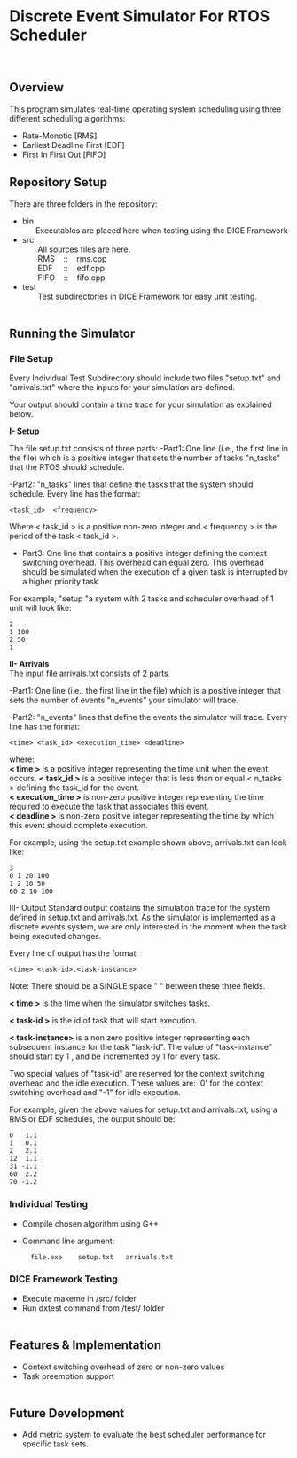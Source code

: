 # Discrete Event Simulator For RTOS Scheduler
&nbsp;&nbsp;&nbsp;&nbsp;&nbsp;&nbsp;
## Overview
This program simulates real-time operating system scheduling using three different scheduling algorithms:   
- Rate-Monotic [RMS]
- Earliest Deadline First [EDF]
- First In First Out [FIFO]
&nbsp;&nbsp;&nbsp;&nbsp;&nbsp;&nbsp;

## Repository Setup
There are three folders in the repository:
- bin  
&nbsp;&nbsp;&nbsp;&nbsp;&nbsp;&nbsp;Executables are placed here when testing using the DICE Framework
- src   
&nbsp;&nbsp;&nbsp;&nbsp;&nbsp;&nbsp;
All sources files are here.  
&nbsp;&nbsp;&nbsp;&nbsp;&nbsp;&nbsp;
RMS &nbsp;&nbsp;&nbsp;:: &nbsp;&nbsp;&nbsp;rms.cpp  
&nbsp;&nbsp;&nbsp;&nbsp;&nbsp;&nbsp;
EDF &nbsp;&nbsp;&nbsp;&nbsp;:: &nbsp;&nbsp;&nbsp;edf.cpp  
&nbsp;&nbsp;&nbsp;&nbsp;&nbsp;&nbsp;
FIFO &nbsp;&nbsp;&nbsp;:: &nbsp;&nbsp;&nbsp;fifo.cpp  
- test  
&nbsp;&nbsp;&nbsp;&nbsp;&nbsp;&nbsp;
Test subdirectories in DICE Framework for easy unit testing.  
&nbsp;&nbsp;&nbsp;&nbsp;&nbsp;&nbsp;

## Running the Simulator
### File Setup

Every Individual Test Subdirectory should include two files "setup.txt" and
"arrivals.txt" where the inputs for your simulation are defined. 

Your output should contain a time trace for your simulation as explained below. 

<b>I- Setup</b>  

The file setup.txt consists of three parts:
 -Part1: One line (i.e., the first line in the file) which is a positive
integer that sets the number of tasks "n_tasks" that the RTOS should schedule.

 -Part2: "n_tasks" lines that define the tasks that the system should schedule.
Every line has the format:

    <task_id>  <frequency>

Where < task_id > is a positive non-zero integer and < frequency > is the period
of the task < task_id >.

 - Part3: One line that contains a positive integer defining the context
   switching overhead. This overhead can equal zero. This overhead should be
   simulated when the execution of a given task is interrupted by a higher
   priority task


For example, "setup "a system with 2 tasks and scheduler overhead of 1 unit
will look like:    

    2  
    1 100  
    2 50   
    1  


<b>II- Arrivals</b>  
The input file arrivals.txt consists of 2 parts 

 -Part1: One line (i.e., the first line in the file) which is a positive
integer that sets the number of events "n_events" your simulator will trace.

 -Part2: "n_events" lines that define the events the simulator will trace.
Every line has the format: 

    <time> <task_id> <execution_time> <deadline>

where:  
<b>< time ></b> is a positive integer representing the time unit when the event occurs. 
<b>< task_id ></b> is a positive integer that is less than or equal < n_tasks > defining the task_id for the event.  
<b>< execution_time ></b> is non-zero positive integer representing the time required to execute the task that associates this event.  
<b>< deadline ></b> is non-zero positive integer representing the time by which this
event should complete execution.

For example, using the setup.txt example shown above, arrivals.txt can look like:  

    3  
    0 1 20 100  
    1 2 10 50  
    60 2 10 100  

III- Output 
Standard output contains the simulation trace for the system defined in
setup.txt and arrivals.txt. As the simulator is implemented as a discrete
events system, we are only interested in the moment when the task being
executed changes.  

Every line of output has the format:

    <time> <task-id>.<task-instance>

Note: There should be a SINGLE space " " between these three fields.

<b>< time ></b> is the time when the simulator switches tasks. 

<b>< task-id ></b> is the id of task that will start execution.

<b>< task-instance></b> is a non zero positive integer representing each subsequent
instance for the task "task-id". The value of "task-instance" should start by 1
, and be incremented by 1 for every task.  

Two special values of "task-id" are reserved for the context switching overhead and the
idle execution. These values are: '0' for the context switching overhead and "-1" for
idle execution.

For example, given the above values for setup.txt and arrivals.txt, using a RMS or EDF schedules, the output should be:  
   

    0   1.1  
    1   0.1  
    2   2.1  
    12  1.1  
    31 -1.1  
    60  2.2  
    70 -1.2

### Individual Testing
- Compile chosen algorithm using G++
- Command line argument:   

        file.exe    setup.txt   arrivals.txt

### DICE Framework Testing
- Execute makeme in /src/ folder
- Run dxtest command from /test/ folder  
&nbsp;&nbsp;&nbsp;&nbsp;&nbsp;&nbsp;

## Features & Implementation 
- Context switching overhead of zero or non-zero values
- Task preemption support  
&nbsp;&nbsp;&nbsp;&nbsp;&nbsp;&nbsp;

## Future Development
- Add metric system to evaluate the best scheduler performance for specific task sets.

